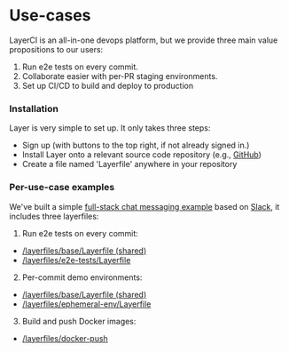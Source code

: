 # Use-cases

LayerCI is an all-in-one devops platform, but we provide three main value propositions to our users:

1. Run e2e tests on every commit.
2. Collaborate easier with per-PR staging environments.
3. Set up CI/CD to build and deploy to production

### Installation
Layer is very simple to set up. It only takes three steps:

- Sign up (with buttons to the top right, if not already signed in.)
- Install Layer onto a relevant source code repository (e.g., [GitHub](https://github.com/apps/layerci/installations/new))
- Create a file named 'Layerfile' anywhere in your repository

### Per-use-case examples
We've built a simple [full-stack chat messaging example](https://github.com/layer-devops/livechat-example/) based on [Slack](https://slack.com), it includes three layerfiles:

1. Run e2e tests on every commit:
  - [/layerfiles/base/Layerfile (shared)](https://github.com/layer-devops/livechat-example/blob/main/layerfiles/base/Layerfile)
  - [/layerfiles/e2e-tests/Layerfile](https://github.com/layer-devops/livechat-example/blob/main/layerfiles/e2e-tests/Layerfile)

2. Per-commit demo environments:
  - [/layerfiles/base/Layerfile (shared)](https://github.com/layer-devops/livechat-example/blob/main/layerfiles/base/Layerfile)
  - [/layerfiles/ephemeral-env/Layerfile](https://github.com/layer-devops/livechat-example/blob/main/layerfiles/ephemeral-env/Layerfile)

3. Build and push Docker images:
  - [/layerfiles/docker-push](https://github.com/layer-devops/livechat-example/blob/main/layerfiles/docker-push/build-and-push.sh)